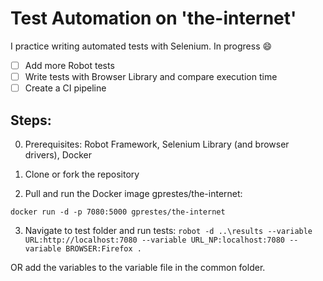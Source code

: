 # Test Automation on 'the-internet'

I practice writing automated tests with Selenium. In progress :smile:
- [ ] Add more Robot tests
- [ ] Write tests with Browser Library and compare execution time
- [ ] Create a CI pipeline

## Steps:
0. Prerequisites: Robot Framework, Selenium Library (and browser drivers), Docker

1. Clone or fork the repository

2. Pull and run the Docker image gprestes/the-internet:

```docker run -d -p 7080:5000 gprestes/the-internet```

3. Navigate to test folder and run tests:
```robot -d ..\results --variable URL:http://localhost:7080 --variable URL_NP:localhost:7080 --variable BROWSER:Firefox .```

OR add the variables to the variable file in the common folder.